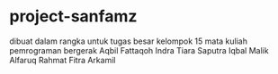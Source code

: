 # project-sanfamz
dibuat dalam rangka untuk tugas besar kelompok 15 mata kuliah pemrograman bergerak
Aqbil Fattaqoh 
Indra Tiara Saputra
Iqbal Malik Alfaruq
Rahmat Fitra Arkamil

